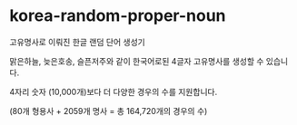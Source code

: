 # korea-random-proper-noun
고유명사로 이뤄진 한글 랜덤 단어 생성기


맑은하늘, 늦은호송, 슬픈저주와 같이 한국어로된 4글자 고유명사를 생성할 수 있습니다.

4자리 숫자 (10,000개)보다 더 다양한 경우의 수를 지원합니다. 

(80개 형용사 + 2059개 명사 = 총 164,720개의 경우의 수)
